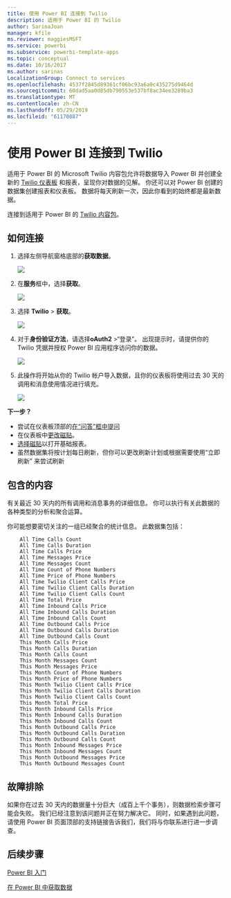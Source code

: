```yaml
---
title: 使用 Power BI 连接到 Twilio
description: 适用于 Power BI 的 Twilio
author: SarinaJoan
manager: kfile
ms.reviewer: maggiesMSFT
ms.service: powerbi
ms.subservice: powerbi-template-apps
ms.topic: conceptual
ms.date: 10/16/2017
ms.author: sarinas
LocalizationGroup: Connect to services
ms.openlocfilehash: 4537f2845d89361cf06bc93a6a9c435275d9464d
ms.sourcegitcommit: 60dad5aa0d85db790553e537bf8ac34ee3289ba3
ms.translationtype: MT
ms.contentlocale: zh-CN
ms.lasthandoff: 05/29/2019
ms.locfileid: "61170887"
---
```

# <a name="connect-to-twilio-with-power-bi"></a>使用 Power BI 连接到 Twilio
适用于 Power BI 的 Microsoft Twilio 内容包允许将数据导入 Power BI 并创建全新的 [Twilio 仪表板](https://powerbi.microsoft.com/integrations/twilio) 和报表，呈现你对数据的见解。 你还可以对 Power BI 创建的数据集创建报表和仪表板。 数据将每天刷新一次，因此你看到的始终都是最新数据。

连接到适用于 Power BI 的 [Twilio 内容包](https://app.powerbi.com/getdata/services/twilio)。

## <a name="how-to-connect"></a>如何连接
1. 选择左侧导航窗格底部的**获取数据**。
   
   ![](media/service-connect-to-twilio/pbi_getdata.png) 
2. 在**服务**框中，选择**获取**。
   
   ![](media/service-connect-to-twilio/pbi_getservices.png) 
3. 选择 **Twilio** \> **获取**。
   
   ![](media/service-connect-to-twilio/twilio.png)
4. 对于**身份验证方法**，请选择**oAuth2** \>“登录”。 出现提示时，请提供你的 Twilio 凭据并授权 Power BI 应用程序访问你的数据。
   
   ![](media/service-connect-to-twilio/pbi_twilio_login.png)
5. 此操作将开始从你的 Twilio 帐户导入数据，且你的仪表板将使用过去 30 天的调用和消息使用情况进行填充。 
   
   ![](media/service-connect-to-twilio/pbi_twilio_db.png)

**下一步？**

* 尝试在仪表板顶部的[在“问答”框中提问](consumer/end-user-q-and-a.md)
* 在仪表板中[更改磁贴](service-dashboard-edit-tile.md)。
* [选择磁贴](consumer/end-user-tiles.md)以打开基础报表。
* 虽然数据集将按计划每日刷新，但你可以更改刷新计划或根据需要使用“立即刷新”  来尝试刷新

## <a name="whats-included"></a>包含的内容
有关最近 30 天内的所有调用和消息事务的详细信息。 你可以执行有关此数据的各种类型的分析和聚合运算。

你可能想要密切关注的一组已经聚合的统计信息。 此数据集包括：

        All Time Calls Count  
        All Time Calls Duration  
        All Time Calls Price  
        All Time Messages Price  
        All Time Messages Count  
        All Time Count of Phone Numbers  
        All Time Price of Phone Numbers  
        All Time Twilio Client Calls Price  
        All Time Twilio Client Calls Duration  
        All Time Twilio Client Calls Count  
        All Time Total Price  
        All Time Inbound Calls Price  
        All Time Inbound Calls Duration  
        All Time Inbound Calls Count  
        All Time Outbound Calls Price  
        All Time Outbound Calls Duration  
        All Time Outbound Calls Count  
        This Month Calls Price  
        This Month Calls Duration  
        This Month Calls Count  
        This Month Messages Count  
        This Month Messages Price  
        This Month Count of Phone Numbers  
        This Month Price of Phone Numbers  
        This Month Twilio Client Calls Price  
        This Month Twilio Client Calls Duration  
        This Month Twilio Client Calls Count  
        This Month Total Price  
        This Month Inbound Calls Price  
        This Month Inbound Calls Duration  
        This Month Inbound Calls Count  
        This Month Outbound Calls Price  
        This Month Outbound Calls Duration  
        This Month Outbound Calls Count  
        This Month Inbound Messages Price  
        This Month Inbound Messages Count  
        This Month Outbound Messages Price  
        This Month Outbound Messages Count

## <a name="troubleshooting"></a>故障排除
如果你在过去 30 天内的数据量十分巨大（成百上千个事务），则数据检索步骤可能会失败。 我们已经注意到该问题并正在努力解决它。 同时，如果遇到此问题，请使用 Power BI 页面顶部的支持链接告诉我们，我们将与你联系进行进一步调查。

## <a name="next-steps"></a>后续步骤
[Power BI 入门](service-get-started.md)

[在 Power BI 中获取数据](service-get-data.md)

